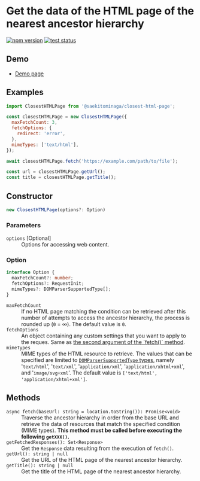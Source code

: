 # Get the data of the HTML page of the nearest ancestor hierarchy

[![npm version](https://badge.fury.io/js/%40saekitominaga%2Fclosest-html-page.svg)](https://www.npmjs.com/package/@saekitominaga/closest-html-page)
[![test status](https://github.com/SaekiTominaga/frontend/actions/workflows/closest-html-page-test.yml/badge.svg)](https://github.com/SaekiTominaga/frontend/actions/workflows/closest-html-page-test.yml)

## Demo

- [Demo page](https://saekitominaga.github.io/frontend/packages/closest-html-page/demo/)

## Examples

```JavaScript
import ClosestHTMLPage from '@saekitominaga/closest-html-page';

const closestHTMLPage = new ClosestHTMLPage({
  maxFetchCount: 3,
  fetchOptions: {
    redirect: 'error',
  },
  mimeTypes: ['text/html'],
});

await closestHTMLPage.fetch('https://example.com/path/to/file');

const url = closestHTMLPage.getUrl();
const title = closestHTMLPage.getTitle();
```

## Constructor

```TypeScript
new ClosestHTMLPage(options?: Option)
```

### Parameters

<dl>
<dt><code>options</code> [Optional]</dt>
<dd>Options for accessing web content.</dd>
</dl>

### Option

```TypeScript
interface Option {
  maxFetchCount?: number;
  fetchOptions?: RequestInit;
  mimeTypes?: DOMParserSupportedType[];
}
```

<dl>
<dt><code>maxFetchCount</code></dt>
<dd>If no HTML page matching the condition can be retrieved after this number of attempts to access the ancestor hierarchy, the process is rounded up (<code>0</code> = ∞). The default value is <code>0</code>.</dd>
<dt><code>fetchOptions</code></dt>
<dd>An object containing any custom settings that you want to apply to the reques. Same as <a href="https://developer.mozilla.org/en-US/docs/Web/API/fetch#options">the second argument of the `fetch()` method</a>.</dd>
<dt><code>mimeTypes</code></dt>
<dd>MIME types of the HTML resource to retrieve. The values that can be specified are limited to <a href="https://html.spec.whatwg.org/multipage/dynamic-markup-insertion.html#domparsersupportedtype"><code>DOMParserSupportedType</code> types</a>, namely '<code>text/html</code>', '<code>text/xml</code>', '<code>application/xml</code>', '<code>application/xhtml+xml</code>', and '<code>image/svg+xml</code>'. The default value is <code>['text/html', 'application/xhtml+xml']</code>.</dd>
</dl>

## Methods

<dl>
<dt><code>async fetch(baseUrl: string = location.toString()): Promise&lt;void&gt;</code></dt>
<dd>Traverse the ancestor hierarchy in order from the base URL and retrieve the data of resources that match the specified condition (MIME types). <strong>This method must be called before executing the following <code>getXXX()</code>.</strong></dd>
<dt><code>getFetchedResponses(): Set&lt;Response&gt;</code></dt>
<dd>Get the <code>Response</code> data resulting from the execution of <code>fetch()</code>.</dd>
<dt><code>getUrl(): string | null</code></dt>
<dd>Get the URL of the HTML page of the nearest ancestor hierarchy.</dd>
<dt><code>getTitle(): string | null</code></dt>
<dd>Get the title of the HTML page of the nearest ancestor hierarchy.</dd>
</dl>
